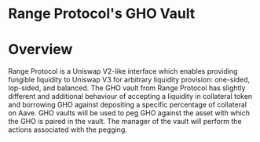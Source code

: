 # Range Protocol's GHO Vault

# Overview

Range Protocol is a Uniswap V2-like interface which enables providing fungible liquidity to Uniswap V3 for arbitrary liquidity provision: one-sided, lop-sided, and balanced.
The GHO vault from Range Protocol has slightly different and additional behaviour of accepting a liquidity in collateral token and borrowing GHO against depositing
a specific percentage of collateral on Aave. GHO vaults will be used to peg GHO against the asset with which the GHO is paired in the vault. The manager of the vault will
perform the actions associated with the pegging.
